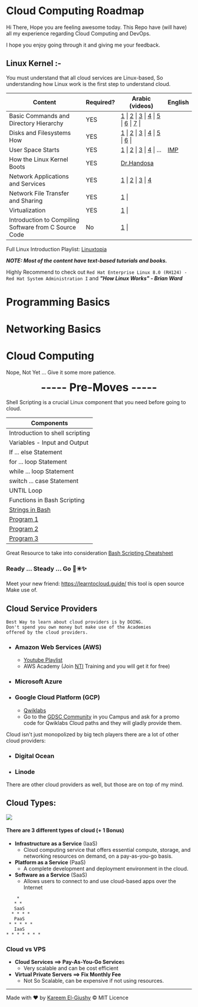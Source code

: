 # Cloud Computing Roadmap

Hi There, Hope you are feeling awesome today. This Repo have (will have) all my experience regarding Cloud Computing and DevOps.

I hope you enjoy going through it and giving me your feedback.

## Linux Kernel :-

You must understand that all cloud services are Linux-based, So  understanding how Linux work is the first step to understand cloud.

| Content | Required? | Arabic (videos) | English |
| ---- | ---- | ---- | ---- |
| Basic Commands and Directory Hierarchy | YES | [1](https://www.youtube.com/watch?v=YiBAYvwKU4Q) \| [2](https://www.youtube.com/watch?v=Fljem-cZxB8) \| [3](https://www.youtube.com/watch?v=kbRvCJUkuUo) \| [4](https://www.youtube.com/watch?v=Okg7H3wpd70) \| [5](https://www.youtube.com/watch?v=Okg7H3wpd70) \| [6](https://www.youtube.com/watch?v=kEPtavLCcAM) \| [7](https://www.youtube.com/watch?v=w4DNxGeKACs) \| |  |
| Disks and Filesystems How | YES | [1](https://www.youtube.com/watch?v=dYDO18vHPno) \| [2](https://www.youtube.com/watch?v=FKcZaLMX51A&list=PLAZ__zcD) \| [3](https://www.youtube.com/watch?v=sGoSOrazqPA) \| [4](https://www.youtube.com/watch?v=r60oTrfAhT4) \| [5](https://www.youtube.com/watch?v=VyyQGXH4w7g) \| [6](https://www.youtube.com/watch?v=z0ZJ0YzkAyc) \| |  |
| User Space Starts | YES | [1](https://www.youtube.com/watch?v=0s2Ltt4Je6I) \| [2](https://www.youtube.com/watch?v=f9pyYePdx9M) \| [3](https://www.youtube.com/watch?v=r2-idedyOfA) \| [4](https://en.wikipedia.org/wiki/User_space_and_kernel_space) \| ... | [IMP](https://www.youtube.com/watch?v=7d_4b7uZTtk&ab_channel=LinuxHowTo) |
| How the Linux Kernel Boots | YES | [Dr.Handosa](https://youtu.be/QK5271loVB4?si=ujZKYb9ALcE8v1rB&t=1736) |  |
| Network Applications and Services | YES | [1](https://www.youtube.com/watch?v=F9K3m9AbHCY) \| [2](https://www.youtube.com/watch?v=as-VcwjUUtk) \| [3](https://www.youtube.com/watch?v=L6A8e-sUhFc) \| [4](https://www.youtube.com/watch?v=GCsjOrhvbtI) |  |
| Network File Transfer and Sharing | YES | [1](https://www.youtube.com/watch?v=1ugHt-xOnGk) \| |  |
| Virtualization | YES | [1](https://www.youtube.com/watch?v=3HChgNmRYJU) \| |  |
| Introduction to Compiling Software from C Source Code | No | [1](https://www.youtube.com/watch?v=oLjN6jAg-sY) \| |  |

Full Linux Introduction Playlist: [Linuxtopia](https://www.youtube.com/playlist?list=PLAZ__zcDB1IaNaVNOckNpgEpjghSHr8Gg)

***NOTE: Most of the content have text-based tutorials and books.***

Highly Recommend to check out `Red Hat Enterprise Linux 8.0 (RH124) - Red Hat System Administration I` and ***"How Linux Works"  - Brian Ward***

# Programming Basics
# Networking Basics

# Cloud Computing

Nope, Not Yet ... Give it some more patience.

<div style="text-align: center; font-weight: bold; font-size: 30px;">----- Pre-Moves -----</div>

Shell Scripting is a crucial Linux component that you need before going to cloud.

| Components |
| ---- |
| Introduction to shell scripting |
| Variables - Input and Output |
| If ... else Statement |
| for ... loop Statement |
| while ... loop Statement |
| switch ... case Statement |
| UNTIL Loop |
| Functions in Bash Scripting |
| [Strings in Bash](https://www.youtube.com/watch?v=G8ocBTrrSS4) |
| [Program 1](https://www.youtube.com/watch?v=kiwGxctTrzQ) |
| [Program 2](https://www.youtube.com/watch?v=JklHm-5zwPs) |
| [Program 3](https://www.youtube.com/watch?v=JklHm-5zwPs) |
Great Resource to take into consideration [Bash Scripting Cheatsheet](https://devhints.io/bash)
### Ready ... Steady ... Go 🚀✴️✨

Meet your new friend: https://learntocloud.guide/
this tool is open source Make use of.

## Cloud Service Providers
	Best Way to learn about cloud providers is by DOING.
	Don't spend you own money but make use of the Academies
	offered by the cloud providers.
	
- ### Amazon Web Services (AWS)
	- [Youtube Playlist](https://www.youtube.com/playlist?list=PLOoZRfEtk6kWSM_l9xMjDh-_MJXl03-pf)
	- AWS Academy (Join [NTI](https://www.nti.sci.eg/dey/courses1m.php?catID=106) Training and you will get it for free)

- ### Microsoft Azure

- ### Google Cloud Platform (GCP)
	- [Qwiklabs](https://www.cloudskillsboost.google/paths)
	- Go to the [GDSC Community](https://www.facebook.com/DSC.MU) in you Campus and ask for a promo code for Qwiklabs Cloud paths and they will gladly provide them.


Cloud isn't just monopolized by big tech players there are a lot of other cloud providers:

- ### Digital Ocean
- ### Linode

There are other cloud providers as well, but those are on top of my mind.

## Cloud Types:

**![](https://lh7-us.googleusercontent.com/C1iT0-XkZ0x50FiJ80ZDzzcuNqN0uBWo1Gfexoy-lLgMRPeT-Nrq2LWLjOEVxsI8LiMMgumPSSebYejl3jTW2pIM7vSP9RyuczduTjJq8S4MCGoZD0H5DsmTPYiKnCqsHYwOiZZsJcq0oEDwC2mwLc7j4Q=s2048)**

#### There are 3 different types of cloud (+ 1 Bonus)
- **Infrastructure as a Service** (IaaS)
	- Cloud computing service that offers essential compute, storage, and networking resources on demand, on a pay-as-you-go basis.
- **Platform as a Service** (PaaS)
	- A complete development and deployment environment in the cloud.
- **Software as a Service** (SaaS)
	- Allows users to connect to and use cloud-based apps over the Internet

```
    *
   * *
   SaaS
  * * * * 
   PaaS
 * * * * * 
   IaaS
* * * * * * *
```

### Cloud vs VPS
- **Cloud Services ==> Pay-As-You-Go Service**s
	- Very scalable and can be cost efficient
- **Virtual Private Servers ==> Fix Monthly Fee**
	- Not So Scalable, can be expensive if not using resources.


----
Made with ❤️ by [Kareem El-Giushy](https://www.linkedin.com/in/kareemelgiushy/)
©️ MIT Licence